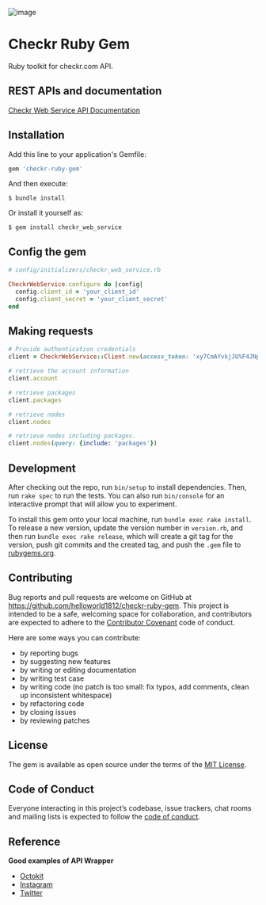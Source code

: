 ![image](https://user-images.githubusercontent.com/1224077/192267419-0cb46ddf-22dc-4211-adfe-dddba503340c.png)

# Checkr Ruby Gem

Ruby toolkit for checkr.com API.

## REST APIs and documentation
 
[Checkr Web Service API Documentation](https://docs.checkr.com/)
 
## Installation

Add this line to your application's Gemfile:

```ruby
gem 'checkr-ruby-gem'
```

And then execute:

    $ bundle install

Or install it yourself as:

    $ gem install checkr_web_service

## Config the gem

```ruby
# config/initializers/checkr_web_service.rb

CheckrWebService.configure do |config|
  config.client_id = 'your_client_id'
  config.client_secret = 'your_client_secret' 
end
```

## Making requests

```ruby
# Provide authentication credentials
client = CheckrWebService::Client.new(access_token: 'xy7CmAYvkjJU%F4JNpf7H*W1V')

# retrieve the account information
client.account

# retrieve packages
client.packages

# retrieve nodes
client.nodes

# retrieve nodes including packages.
client.nodes(query: {include: 'packages'})
```


## Development

After checking out the repo, run `bin/setup` to install dependencies. Then, run `rake spec` to run the tests. You can also run `bin/console` for an interactive prompt that will allow you to experiment.

To install this gem onto your local machine, run `bundle exec rake install`. To release a new version, update the version number in `version.rb`, and then run `bundle exec rake release`, which will create a git tag for the version, push git commits and the created tag, and push the `.gem` file to [rubygems.org](https://rubygems.org).

## Contributing

Bug reports and pull requests are welcome on GitHub at https://github.com/helloworld1812/checkr-ruby-gem. This project is intended to be a safe, welcoming space for collaboration, and contributors are expected to adhere to the [Contributor Covenant](http://contributor-covenant.org) code of conduct.

Here are some ways you can contribute:

- by reporting bugs
- by suggesting new features
- by writing or editing documentation
- by writing test case
- by writing code (no patch is too small: fix typos, add comments, clean up inconsistent whitespace)
- by refactoring code
- by closing issues
- by reviewing patches

## License

The gem is available as open source under the terms of the [MIT License](https://opensource.org/licenses/MIT).

## Code of Conduct

Everyone interacting in this project’s codebase, issue trackers, chat rooms and mailing lists is expected to follow the [code of conduct](https://github.com/[USERNAME]/wotc-ruby-gem/blob/master/CODE_OF_CONDUCT.md).

## Reference

**Good examples of API Wrapper**

- [Octokit](https://github.com/octokit/octokit.rb/blob/master/lib/octokit/client.rb)
- [Instagram](https://github.com/Instagram/instagram-ruby-gem/blob/master/lib/instagram/client.rb)
- [Twitter](https://github.com/sferik/twitter/blob/master/lib/twitter/rest/api.rb)

